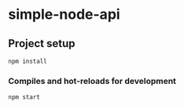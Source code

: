 # simple-node-api

## Project setup
```
npm install
```

### Compiles and hot-reloads for development
```
npm start